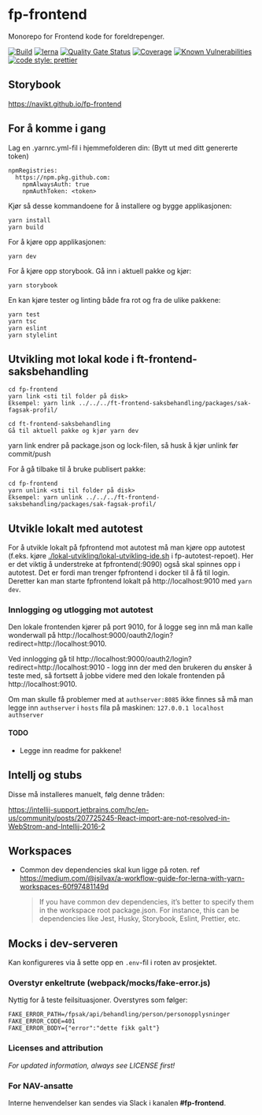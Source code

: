 # fp-frontend

Monorepo for Frontend kode for foreldrepenger.

[![Build](https://github.com/navikt/fp-frontend/workflows/Build,%20push%20and%20deploy%20Fpsak-frontend/badge.svg)](https://github.com/navikt/fp-frontend/workflows/Build,%20push%20and%20deploy%20Fpsak-frontend/badge.svg)
[![lerna](https://img.shields.io/badge/maintained%20with-lerna-cc00ff.svg)](https://lernajs.io/)
[![Quality Gate Status](https://sonarcloud.io/api/project_badges/measure?project=navikt_fp-frontend&metric=alert_status)](https://sonarcloud.io/dashboard?id=navikt_fp-frontend)
[![Coverage](https://sonarcloud.io/api/project_badges/measure?project=navikt_fp-frontend&metric=coverage)](https://sonarcloud.io/dashboard?id=navikt_fp-frontend)
[![Known Vulnerabilities](https://snyk.io/test/github/navikt/fp-frontend/badge.svg)](https://snyk.io/test/github/navikt/fp-frontend)
[![code style: prettier](https://img.shields.io/badge/code_style-prettier-ff69b4.svg?style=flat-square)](https://github.com/prettier/prettier)

## Storybook

https://navikt.github.io/fp-frontend

## For å komme i gang

Lag en .yarnrc.yml-fil i hjemmefolderen din: (Bytt ut <token> med ditt genererte token)

```
npmRegistries:
  https://npm.pkg.github.com:
    npmAlwaysAuth: true
    npmAuthToken: <token>
```

Kjør så desse kommandoene for å installere og bygge applikasjonen:

```
yarn install
yarn build
```

For å kjøre opp applikasjonen:

```
yarn dev
```

For å kjøre opp storybook. Gå inn i aktuell pakke og kjør:

```
yarn storybook
```

En kan kjøre tester og linting både fra rot og fra de ulike pakkene:

```
yarn test
yarn tsc
yarn eslint
yarn stylelint
```

## Utvikling mot lokal kode i ft-frontend-saksbehandling

```
cd fp-frontend
yarn link <sti til folder på disk>
Eksempel: yarn link ../../../ft-frontend-saksbehandling/packages/sak-fagsak-profil/

cd ft-frontend-saksbehandling
Gå til aktuell pakke og kjør yarn dev
```

yarn link endrer på package.json og lock-filen, så husk å kjør unlink før commit/push

For å gå tilbake til å bruke publisert pakke:

```
cd fp-frontend
yarn unlink <sti til folder på disk>
Eksempel: yarn unlink ../../../ft-frontend-saksbehandling/packages/sak-fagsak-profil/
```

## Utvikle lokalt med autotest

For å utvikle lokalt på fpfrontend mot autotest må man kjøre opp autotest (f.eks.
kjøre [./lokal-utvikling/lokal-utvikling-ide.sh](https://github.com/navikt/fp-autotest/blob/master/lokal-utvikling/lokal-utvikling-ide.sh)
i fp-autotest-repoet). Her er det viktig å understreke at fpfrontend(:9090) også skal spinnes opp i autotest.
Det er fordi man trenger fpfrontend i docker til å få til login. Deretter kan man starte fpfrontend lokalt
på http://localhost:9010 med `yarn dev`.

### Innlogging og utlogging mot autotest

Den lokale frontenden kjører på port 9010, for å logge seg inn må man kalle wonderwall
på http://localhost:9000/oauth2/login?redirect=http://localhost:9010.

Ved innlogging gå til http://localhost:9000/oauth2/login?redirect=http://localhost:9010 - logg inn der med den brukeren
du ønsker å teste med, så fortsett å jobbe videre med den lokale frontenden på http://localhost:9010.

Om man skulle få problemer med at `authserver:8085` ikke finnes så må man legge inn `authserver` i `hosts` fila på
maskinen:
`127.0.0.1 localhost authserver`

#### TODO

- Legge inn readme for pakkene!

## Intellj og stubs

Disse må installeres manuelt, følg denne tråden:

https://intellij-support.jetbrains.com/hc/en-us/community/posts/207725245-React-import-are-not-resolved-in-WebStrom-and-Intellij-2016-2

## Workspaces

- Common dev dependencies skal kun ligge på roten. ref
  https://medium.com/@jsilvax/a-workflow-guide-for-lerna-with-yarn-workspaces-60f97481149d
  > If you have common dev dependencies, it’s better to specify them in the workspace root package.json.
  > For instance, this can be dependencies like Jest, Husky, Storybook, Eslint, Prettier, etc.

## Mocks i dev-serveren

Kan konfigureres via å sette opp en `.env`-fil i roten av prosjektet.

### Overstyr enkeltrute (webpack/mocks/fake-error.js)

Nyttig for å teste feilsituasjoner. Overstyres som følger:

```
FAKE_ERROR_PATH=/fpsak/api/behandling/person/personopplysninger
FAKE_ERROR_CODE=401
FAKE_ERROR_BODY={"error":"dette fikk galt"}
```

### Licenses and attribution

_For updated information, always see LICENSE first!_

### For NAV-ansatte

Interne henvendelser kan sendes via Slack i kanalen **#fp-frontend**.
